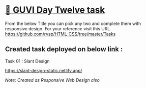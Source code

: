 # [🔗 GUVI Day Twelve task](https://slant-design-static.netlify.app/)

From the below Title you can pick any two and complete them with responsive design.
For your reference visit this URL https://github.com/rvsp/HTML-CSS/tree/master/Tasks

## Created task deployed on below link :

Task 01 : Slant Design

<a href="https://slant-design-static.netlify.app/" target="_blank">https://slant-design-static.netlify.app/</a>

<i>Note: Created as Responsive Web Design also</i>

